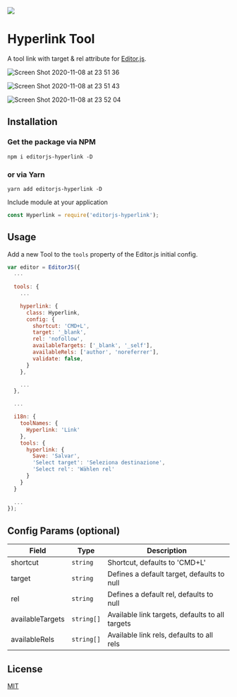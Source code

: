 ![](https://badgen.net/badge/Editor.js/v2.0/blue)

# Hyperlink Tool

A tool link with target & rel attribute for [Editor.js](https://editorjs.io).  

![Screen Shot 2020-11-08 at 23 51 36](https://user-images.githubusercontent.com/22043198/98481955-acee3900-2230-11eb-8b9d-a76439dc258e.png)

![Screen Shot 2020-11-08 at 23 51 43](https://user-images.githubusercontent.com/22043198/98481956-afe92980-2230-11eb-9a84-f22149befbc0.png)

![Screen Shot 2020-11-08 at 23 52 04](https://user-images.githubusercontent.com/22043198/98481957-b11a5680-2230-11eb-9356-5e956f1f8d35.png)

## Installation

### Get the package via NPM

```shell
npm i editorjs-hyperlink -D
```
### or via Yarn

```shell
yarn add editorjs-hyperlink -D
```

Include module at your application

```javascript
const Hyperlink = require('editorjs-hyperlink');
```

## Usage
Add a new Tool to the `tools` property of the Editor.js initial config.

```javascript
var editor = EditorJS({
  ...
  
  tools: {
    ...

    hyperlink: {
      class: Hyperlink,
      config: {
        shortcut: 'CMD+L',
        target: '_blank',
        rel: 'nofollow',
        availableTargets: ['_blank', '_self'],
        availableRels: ['author', 'noreferrer'],
        validate: false,
      }
    },

    ...
  },

  ...

  i18n: {
    toolNames: {
      Hyperlink: 'Link'
    },
    tools: {
      hyperlink: {
        Save: 'Salvar',
        'Select target': 'Seleziona destinazione',
        'Select rel': 'Wählen rel'
      }
    }
  }
  
  ...
});
```

## Config Params (optional)

| Field  | Type     | Description      |
| ------ | -------- | ---------------- |
| shortcut  | `string` | Shortcut, defaults to 'CMD+L' |
| target | `string` | Defines a default target, defaults to null |
| rel | `string` | Defines a default rel, defaults to null |
| availableTargets | `string[]` | Available link targets, defaults to all targets |
| availableRels | `string[]` | Available link rels, defaults to all rels |

## License
[MIT](https://tamit.info)